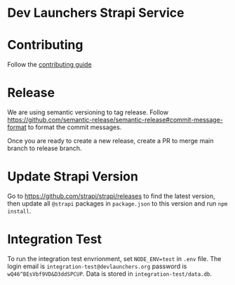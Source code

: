  # Dev Launchers Strapi Service

# Contributing
Follow the [contributing guide](./CONTRIBUTING.md)

# Release
We are using semantic versioning to tag release. Follow https://github.com/semantic-release/semantic-release#commit-message-format
to format the commit messages.

Once you are ready to create a new release, create a PR to merge main branch to release branch.

# Update Strapi Version
Go to https://github.com/strapi/strapi/releases to find the latest version, then update all `@strapi` packages in
`package.json` to this version and run `npm install`.

# Integration Test
To run the integration test envrionment, set `NODE_ENV=test` in `.env` file. The login email is `integration-test@devlaunchers.org`
password is `wQ46^BEsVbf9VD&D3ddSPCUP`. Data is stored in `integration-test/data.db`.